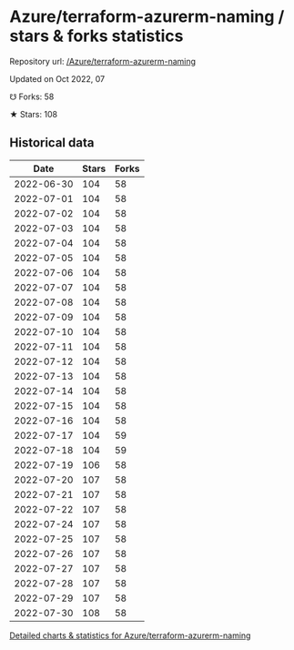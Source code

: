 # Azure/terraform-azurerm-naming / stars & forks statistics

Repository url: [/Azure/terraform-azurerm-naming](https://github.com/Azure/terraform-azurerm-naming)

Updated on Oct 2022, 07

☋ Forks: 58

★ Stars: 108

## Historical data
| Date | Stars | Forks |
|------|-------|-------|
| 2022-06-30 | 104 | 58 | 
| 2022-07-01 | 104 | 58 | 
| 2022-07-02 | 104 | 58 | 
| 2022-07-03 | 104 | 58 | 
| 2022-07-04 | 104 | 58 | 
| 2022-07-05 | 104 | 58 | 
| 2022-07-06 | 104 | 58 | 
| 2022-07-07 | 104 | 58 | 
| 2022-07-08 | 104 | 58 | 
| 2022-07-09 | 104 | 58 | 
| 2022-07-10 | 104 | 58 | 
| 2022-07-11 | 104 | 58 | 
| 2022-07-12 | 104 | 58 | 
| 2022-07-13 | 104 | 58 | 
| 2022-07-14 | 104 | 58 | 
| 2022-07-15 | 104 | 58 | 
| 2022-07-16 | 104 | 58 | 
| 2022-07-17 | 104 | 59 | 
| 2022-07-18 | 104 | 59 | 
| 2022-07-19 | 106 | 58 | 
| 2022-07-20 | 107 | 58 | 
| 2022-07-21 | 107 | 58 | 
| 2022-07-22 | 107 | 58 | 
| 2022-07-24 | 107 | 58 | 
| 2022-07-25 | 107 | 58 | 
| 2022-07-26 | 107 | 58 | 
| 2022-07-27 | 107 | 58 | 
| 2022-07-28 | 107 | 58 | 
| 2022-07-29 | 107 | 58 | 
| 2022-07-30 | 108 | 58 | 


[Detailed charts & statistics for Azure/terraform-azurerm-naming](https://reviewgithub.com/rep/Azure/terraform-azurerm-naming)
